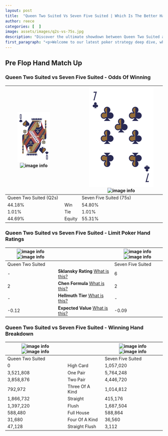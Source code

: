 ```yaml
---
layout: post
title:  "Queen Two Suited Vs Seven Five Suited | Which Is The Better Hand In Poker? A Complete Guide"
author: reece
categories: [  ]
image: assets/images/q2s-vs-75s.jpg
description: "Discover the ultimate showdown between Queen Two Suited and Seven Five Suited in poker! Uncover the odds, strategies, and scenarios where one hand triumphs over the other. Get ready to up your poker game with this thrilling analysis."
first_paragraph: "<p>Welcome to our latest poker strategy deep dive, where we're pitting two distinct hands against each other in a high-stakes showdown: Queen Two Suited vs Seven Five Suited.</p><p>In the dynamic world of poker, every decision counts, and knowing which hand holds the upper hand is key to your success at the table.</p><p>In this article, we'll dissect these two hands, explore the scenarios where one dominates the other, and equip you with the knowledge to make strategic choices that can tip the odds in your favor.</p><p>Get ready to unravel the intriguing dynamics of these poker hands and elevate your game to new heights.</p>"
---
```




[comment]: # (sp0)

## Pre Flop Hand Match Up

<div class="table hand-ratings" markdown="1"> 



### Queen Two Suited vs Seven Five Suited - Odds Of Winning


    
| ![image info](assets/images/hand1/q.png) ![image info](assets/images/hand1/2s.png) |  | ![image info](assets/images/hand2/7.png) ![image info](assets/images/hand2/5s.png) |
| -------- | -------- | -------- |
| Queen Two Suited (Q2s) |  | Seven Five Suited (75s) |
| 44.18% | Win | 54.80% |
| 1.01% | Tie | 1.01% |
| 44.69% | Equity | 55.31% |




[comment]: # (sp1)



### Queen Two Suited vs Seven Five Suited - Limit Poker Hand Ratings


    
| ![image info](https://www.riverpairs.com/assets/images/hand1/q.png) ![image info](https://www.riverpairs.com/assets/images/hand1/2s.png) |  | ![image info](https://www.riverpairs.com/assets/images/hand2/7.png) ![image info](https://www.riverpairs.com/assets/images/hand2/5s.png) |
| -------- | -------- | -------- |
| Queen Two Suited |  | Seven Five Suited |
| - | **Sklansky Rating** [What is this?](/sklansky-rating-explained) | 6 |
| 2 | **Chen Formula** [What is this?](/chen-formula-explained) | 2 |
| - | **Hellmuth Tier** [What is this?](/Hellmuth-tier-explained) | - |
| -0.12 | **Expected Value** [What is this?](/expected-value-explained) | -0.09 |




[comment]: # (sp2)



### Queen Two Suited vs Seven Five Suited - Winning Hand Breakdown


    
| ![image info](https://www.riverpairs.com/assets/images/hand1/q.png) ![image info](https://www.riverpairs.com/assets/images/hand1/2s.png) |  | ![image info](https://www.riverpairs.com/assets/images/hand2/7.png) ![image info](https://www.riverpairs.com/assets/images/hand2/5s.png) |
| -------- | -------- | -------- |
| Queen Two Suited |  | Seven Five Suited |
| 0 | High Card | 1,057,020 |
| 3,521,808 | One Pair | 5,764,248 |
| 3,858,876 | Two Pair | 4,446,720 |
| 792,972 | Three Of A Kind | 1,014,812 |
| 1,866,732 | Straight | 415,176 |
| 1,397,220 | Flush | 1,687,504 |
| 588,480 | Full House | 588,864 |
| 31,680 | Four Of A Kind | 36,560 |
| 47,128 | Straight Flush | 3,112 |




[comment]: # (sp3)



</div>

[comment]: # (sp4)



[comment]: # (sp5)

